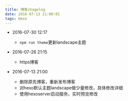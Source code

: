 ```yaml
---
title: 博客chagelog
date: 2016-07-13 21:00:01
tags: Hexo
---
```




- 2016-07-30 12:17
  - `npm run theme`更新landscape主题

- 2016-07-26 21:15
  - https博客

- 2016-07-13 21:00
  - 删除原先博客，重新发布博客
  - 对hexo默认主题landscape做少量修改，具体修改详细
  - 使用hexoserver启动服务，实时预览修改





